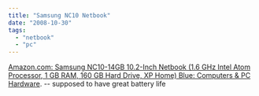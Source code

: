 ```yaml
---
title: "Samsung NC10 Netbook"
date: "2008-10-30"
tags: 
  - "netbook"
  - "pc"
---
```


[Amazon.com: Samsung NC10-14GB 10.2-Inch Netbook (1.6 GHz Intel Atom Processor, 1 GB RAM, 160 GB Hard Drive, XP Home) Blue: Computers & PC Hardware](http://www.amazon.com/gp/product/B001I45TA8). -- supposed to have great battery life
